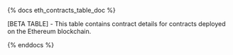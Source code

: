 {% docs eth_contracts_table_doc %}

[BETA TABLE] - This table contains contract details for contracts deployed on the Ethereum blockchain. 

{% enddocs %}